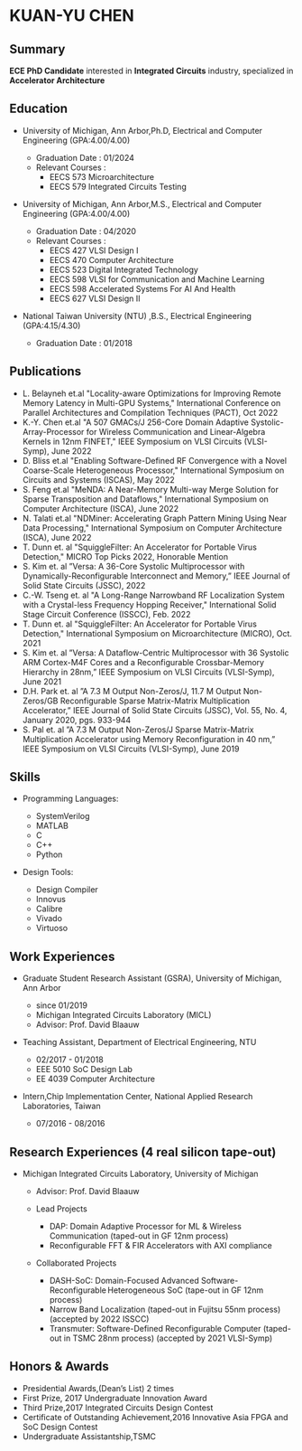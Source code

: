 # KUAN-YU CHEN

## Summary
**ECE PhD Candidate** interested in **Integrated Circuits** industry, specialized in **Accelerator Architecture** 


## Education
* University of Michigan, Ann Arbor,Ph.D, Electrical and Computer Engineering (GPA:4.00/4.00)
  * Graduation Date : 01/2024
  * Relevant Courses :  
    * EECS 573 Microarchitecture
    * EECS 579 Integrated Circuits Testing 
    
* University of Michigan, Ann Arbor,M.S., Electrical and Computer Engineering (GPA:4.00/4.00)
  * Graduation Date : 04/2020
  * Relevant Courses :   
    * EECS 427 VLSI Design I
    * EECS 470 Computer Architecture
    * EECS 523 Digital Integrated Technology
    * EECS 598 VLSI for Communication and Machine Learning
    * EECS 598 Accelerated Systems For AI And Health
    * EECS 627 VLSI Design II
* National Taiwan University (NTU) ,B.S., Electrical Engineering (GPA:4.15/4.30)
  * Graduation Date : 01/2018


## Publications
* L. Belayneh et.al "Locality-aware Optimizations for Improving Remote Memory Latency in Multi-GPU Systems," International Conference on Parallel Architectures and Compilation Techniques (PACT), Oct 2022
* K.-Y. Chen et.al "A 507 GMACs/J 256-Core Domain Adaptive Systolic-Array-Processor for Wireless Communication and Linear-Algebra Kernels in 12nm FINFET," IEEE Symposium on VLSI Circuits (VLSI-Symp), June 2022
* D. Bliss et.al "Enabling Software-Defined RF Convergence with a Novel Coarse-Scale Heterogeneous Processor," International Symposium on Circuits and Systems (ISCAS), May 2022
* S. Feng et.al "MeNDA: A Near-Memory Multi-way Merge Solution for Sparse Transposition and Dataflows," International Symposium on Computer Architecture (ISCA), June 2022
* N. Talati et.al "NDMiner: Accelerating Graph Pattern Mining Using Near Data Processing," International Symposium on Computer Architecture (ISCA), June 2022
* T. Dunn et. al "SquiggleFilter: An Accelerator for Portable Virus Detection," MICRO Top Picks 2022, Honorable Mention
* S. Kim et. al ”Versa: A 36-Core Systolic Multiprocessor with Dynamically-Reconfigurable Interconnect and Memory,” IEEE Journal of Solid State Circuits (JSSC), 2022
* C.-W. Tseng et. al "A Long-Range Narrowband RF Localization System with a Crystal-less Frequency Hopping Receiver," International Solid Stage Circuit Conference (ISSCC), Feb. 2022
* T. Dunn et. al "SquiggleFilter: An Accelerator for Portable Virus Detection," International Symposium on Microarchitecture (MICRO), Oct. 2021
* S. Kim et. al ”Versa:  A Dataflow-Centric Multiprocessor with 36 Systolic ARM Cortex-M4F Cores and a Reconfigurable Crossbar-Memory Hierarchy in 28nm,” IEEE Symposium on VLSI Circuits (VLSI-Symp), June 2021
* D.H. Park et. al ”A 7.3 M Output Non-Zeros/J, 11.7 M Output Non-Zeros/GB Reconfigurable Sparse Matrix-Matrix Multiplication Accelerator,” IEEE Journal of Solid State Circuits (JSSC), Vol.  55, No.  4, January 2020, pgs.  933-944
* S. Pal et. al ”A 7.3 M Output Non-Zeros/J Sparse Matrix-Matrix Multiplication Accelerator using Memory Reconfiguration in 40 nm,” IEEE Symposium on VLSI Circuits (VLSI-Symp), June 2019

## Skills

* Programming Languages: 
  
  * SystemVerilog
  * MATLAB
  * C
  * C++
  * Python
* Design Tools:
  
  * Design Compiler
  * Innovus
  * Calibre
  * Vivado
  * Virtuoso

## Work Experiences

* Graduate Student Research Assistant (GSRA), University of Michigan, Ann Arbor 
  * since 01/2019
  * Michigan Integrated Circuits Laboratory (MICL) 
  * Advisor:  Prof.  David Blaauw

* Teaching Assistant, Department of Electrical Engineering, NTU 
  * 02/2017 - 01/2018
  * EEE 5010 SoC Design Lab
  * EE 4039 Computer Architecture

* Intern,Chip Implementation Center, National Applied Research Laboratories, Taiwan
  * 07/2016 - 08/2016


## Research Experiences (4 real silicon tape-out)

* Michigan Integrated Circuits Laboratory, University of Michigan 
  * Advisor:  Prof.  David Blaauw
  * Lead Projects
    * DAP: Domain Adaptive Processor for ML & Wireless Communication (taped-out in GF 12nm process) 
    * Reconfigurable FFT & FIR Accelerators with AXI compliance
    
  * Collaborated Projects
    * DASH-SoC: Domain-Focused Advanced Software-Reconfigurable Heterogeneous SoC (tape-out in GF 12nm process)  
    * Narrow Band Localization (taped-out in Fujitsu 55nm process) (accepted by 2022 ISSCC)
    * Transmuter: Software-Defined Reconfigurable Computer (taped-out in TSMC 28nm process) (accepted by 2021 VLSI-Symp)
    
    
    


## Honors & Awards

* Presidential Awards,(Dean’s List) 2 times
* First Prize, 2017 Undergraduate Innovation Award
* Third Prize,2017 Integrated Circuits Design Contest
* Certificate of Outstanding Achievement,2016 Innovative Asia FPGA and SoC Design Contest
* Undergraduate Assistantship,TSMC 

